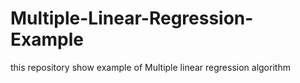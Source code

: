 # Multiple-Linear-Regression-Example
this repository show example of Multiple linear regression algorithm
